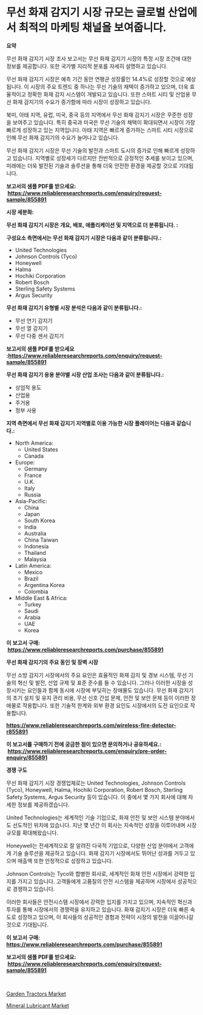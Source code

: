 <p><h1>무선 화재 감지기 시장 규모는 글로벌 산업에서 최적의 마케팅 채널을 보여줍니다.</h1></p><p><strong>요약</strong></p>
<p><p>무선 화재 감지기 시장 조사 보고서는 무선 화재 감지기 시장의 특정 시장 조건에 대한 정보를 제공합니다. 또한 국가별 지리적 분포를 자세히 설명하고 있습니다.</p><p>무선 화재 감지기 시장은 예측 기간 동안 연평균 성장률인 14.4%로 성장할 것으로 예상됩니다. 이 시장의 주요 트렌드 중 하나는 무선 기술의 채택이 증가하고 있으며, 더욱 효율적이고 정확한 화재 감지 시스템이 개발되고 있습니다. 또한 스마트 시티 및 산업용 무선 화재 감지기의 수요가 증가함에 따라 시장이 성장하고 있습니다.</p><p>북미, 아태 지역, 유럽, 미국, 중국 등의 지역에서 무선 화재 감지기 시장은 꾸준한 성장을 보여주고 있습니다. 특히 중국과 미국은 무선 기술의 채택이 확대되면서 시장이 가장 빠르게 성장하고 있는 지역입니다. 아태 지역은 빠르게 증가하는 스마트 시티 시장으로 인해 무선 화재 감지기의 수요가 늘어나고 있습니다.</p><p>무선 화재 감지기 시장은 무선 기술의 발전과 스마트 도시의 증가로 인해 빠르게 성장하고 있습니다. 지역별로 성장세가 다르지만 전반적으로 긍정적인 추세를 보이고 있으며, 미래에는 더욱 발전된 기술과 솔루션을 통해 더욱 안전한 환경을 제공할 것으로 기대됩니다.</p></p>
<p><strong>보고서의 샘플 PDF를 받으세요: &nbsp;<a href="https://www.reliableresearchreports.com/enquiry/request-sample/855891">https://www.reliableresearchreports.com/enquiry/request-sample/855891</a></strong></p>
<p><strong>시장 세분화:</strong></p>
<p><strong> 무선 화재 감지기 시장은 개요, 배포, 애플리케이션 및 지역으로 더 분류됩니다. :</strong></p>
<p><strong>구성요소 측면에서는 무선 화재 감지기 시장은 다음과 같이 분류됩니다.:</strong></p>
<p><ul><li>United Technologies</li><li>Johnson Controls (Tyco)</li><li>Honeywell</li><li>Halma</li><li>Hochiki Corporation</li><li>Robert Bosch</li><li>Sterling Safety Systems</li><li>Argus Security</li></ul></p>
<p><strong> 무선 화재 감지기 유형별 시장 분석은 다음과 같이 분류됩니다.:</strong></p>
<p><ul><li>무선 연기 감지기</li><li>무선 열 감지기</li><li>무선 다중 센서 감지기</li></ul></p>
<p><strong>보고서의 샘플 PDF를 받으세요 :<a href="https://www.reliableresearchreports.com/enquiry/request-sample/855891">https://www.reliableresearchreports.com/enquiry/request-sample/855891</a></strong></p>
<p><strong> 무선 화재 감지기 응용 분야별 시장 산업 조사는 다음과 같이 분류됩니다.:</strong></p>
<p><ul><li>상업적 용도</li><li>산업용</li><li>주거용</li><li>정부 사용</li></ul></p>
<p><strong>지역 측면에서 무선 화재 감지기 지역별로 이용 가능한 시장 플레이어는 다음과 같습니다.:</strong></p>
<p><ul>
    <li>
        North America:
        <ul>
            <li>United States</li>
            <li>Canada</li>
        </ul>
    </li>
    <li>
        Europe:
        <ul>
            <li>Germany</li>
            <li>France</li>
            <li>U.K.</li>
            <li>Italy</li>
            <li>Russia</li>
        </ul>
    </li>
    <li>
        Asia-Pacific:
        <ul>
            <li>China</li>
            <li>Japan</li>
            <li>South Korea</li>
            <li>India</li>
            <li>Australia</li>
            <li>China Taiwan</li>
            <li>Indonesia</li>
            <li>Thailand</li>
            <li>Malaysia</li>
        </ul>
    </li>
    <li>
        Latin America:
        <ul>
            <li>Mexico</li>
            <li>Brazil</li>
            <li>Argentina Korea</li>
            <li>Colombia</li>
        </ul>
    </li>
    <li>
        Middle East & Africa:
        <ul>
            <li>Turkey</li>
            <li>Saudi</li>
            <li>Arabia</li>
            <li>UAE</li>
            <li>Korea</li>
        </ul>
    </li>
    </ul></p>
<p><strong>이 보고서 구매: &nbsp;<a href="https://www.reliableresearchreports.com/purchase/855891">https://www.reliableresearchreports.com/purchase/855891</a></strong></p>
<p><strong>무선 화재 감지기의 주요 동인 및 장벽 시장</strong></p>
<p><p>무선 소방 감지기 시장에서의 주요 요인은 효율적인 화재 감지 및 경보 시스템, 무선 기술의 혁신 및 발전, 산업 규제 및 표준 준수를 들 수 있습니다. 그러나 이러한 시장을 성장시키는 요인들과 함께 동시에 시장에 부딪히는 장애물도 있습니다. 무선 화재 감지기의 초기 설치 및 유지 관리 비용, 무선 신호 간섭 문제, 안전 및 보안 문제 등이 이러한 장애물로 작용합니다. 또한 기술적 한계와 외부 환경 요인도 시장에서의 도전 요인으로 작용합니다.</p></p>
<p><strong><a href="https://www.reliableresearchreports.com/wireless-fire-detector-r855891">https://www.reliableresearchreports.com/wireless-fire-detector-r855891</a></strong></p>
<p><strong>이 보고서를 구매하기 전에 궁금한 점이 있으면 문의하거나 공유하세요.: &nbsp;<a href="https://www.reliableresearchreports.com/enquiry/pre-order-enquiry/855891">https://www.reliableresearchreports.com/enquiry/pre-order-enquiry/855891</a></strong></p>
<p><strong>경쟁 구도</strong></p>
<p><p>무선 화재 감지기 시장 경쟁업체로는 United Technologies, Johnson Controls (Tyco), Honeywell, Halma, Hochiki Corporation, Robert Bosch, Sterling Safety Systems, Argus Security 등이 있습니다. 이 중에서 몇 가지 회사에 대해 자세한 정보를 제공하겠습니다.</p><p>United Technologies는 세계적인 기술 기업으로, 화재 안전 및 보안 시스템 분야에서도 선도적인 위치에 있습니다. 지난 몇 년간 이 회사는 지속적인 성장을 이루어내며 시장 규모를 확대해왔습니다.</p><p>Honeywell는 전세계적으로 잘 알려진 다국적 기업으로, 다양한 산업 분야에서 고객에게 기술 솔루션을 제공하고 있습니다. 화재 감지기 시장에서도 뛰어난 성과를 거두고 있으며 매출액 또한 안정적으로 성장하고 있습니다.</p><p>Johnson Controls는 Tyco와 합병한 회사로, 세계적인 화재 안전 시장에서 강력한 입지를 가지고 있습니다. 고객들에게 고품질의 안전 시스템을 제공하며 시장에서 성공적으로 경쟁하고 있습니다.</p><p>이러한 회사들은 안전시스템 시장에서 강력한 입지를 가지고 있으며, 지속적인 혁신과 투자를 통해 시장에서의 경쟁력을 유지하고 있습니다. 화재 감지기 시장은 더욱 빠른 속도로 성장하고 있으며, 이 회사들의 성공적인 경험과 전략이 시장의 발전을 이끌어나갈 것으로 기대됩니다.</p></p>
<p><strong>이 보고서 구매: &nbsp; <a href="https://www.reliableresearchreports.com/purchase/855891">https://www.reliableresearchreports.com/purchase/855891</a></strong></p>
<p><strong>보고서의 샘플 PDF를 받으세요: &nbsp;<a href="https://www.reliableresearchreports.com/enquiry/request-sample/855891">https://www.reliableresearchreports.com/enquiry/request-sample/855891</a></strong><strong></strong></p>
<p>&nbsp;</p>
<p><p><a href="https://view.publitas.com/reportprime-1/garden-tractors-market-size-reveals-the-best-marketing-channels-in-global-industry/">Garden Tractors Market</a></p><p><a href="https://issuu.com/reportprime-2/docs/mineral-lubricant-market-size-2030.pptx">Mineral Lubricant Market</a></p></p>